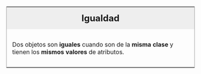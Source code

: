 <table id="card">
    <tr>
        <td align="center">
            <h2>Igualdad</h2>
        </td>
    </tr>
    <tr>
        <td>
            <p>Dos objetos son <b>iguales</b> cuando son de la <b>misma clase</b> y tienen los <b>mismos valores</b> de atributos.</p>
            <p></p>
        </td>
    </tr>
</table>

<style>
    #card {
        margin-top: 20px;
        border: 1px solid #999;
    }
    #card h2 {
        margin: 0;
    }
    #card tr:first-child {
        background: #eee;
    }
    #card td {
        padding: 15px;
    }
</style>
